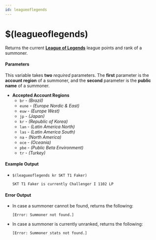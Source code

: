 ```yaml
---
id: leagueoflegends
---
```


# $(leagueoflegends)

Returns the current [**League of Legends**](https://leagueoflegends.com) league points and rank of a summoner.

#### Parameters

This variable takes **two** *required* parameters. The **first** parameter is the **account region** of a summoner, and the **second** parameter is the **public name** of a summoner.

* **Accepted Account Regions**
  * `br` - *(Brazil)*
  * `eune` - *(Europe Nordic & East)*
  * `euw` - *(Europe West)*
  * `jp` - *(Japan)*
  * `kr` - *(Republic of Korea)*
  * `lan` - *(Latin America North)*
  * `las` - *(Latin America South)*
  * `na` - *(North America)*
  * `oce` - *(Oceania)*
  * `pbe` - *(Public Beta Environment)*
  * `tr` - *(Turkey)*

#### Example Output

* `$(leagueoflegends kr SKT T1 Faker)`

    ```
    SKT T1 Faker is currently Challenger I 1102 LP
    ```

#### Error Output

* In case a summoner cannot be found, returns the following:

    ```
    [Error: Summoner not found.] 
    ```

* In case a summoner is currently unranked, returns the following:

    ```
    [Error: Summoner stats not found.] 
    ```
